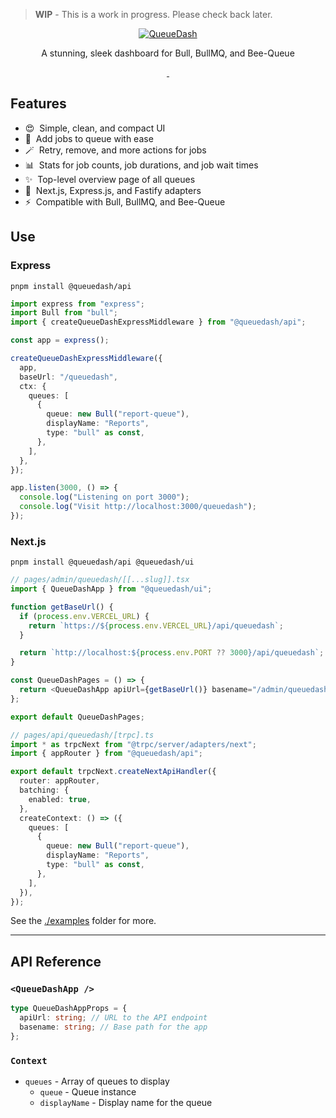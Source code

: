 > **WIP** - This is a work in progress. Please check back later.

<p align="center">
  <a href="https://www.queuedash.com" target="_blank" rel="noopener">
    <img src="https://res.cloudinary.com/driverseat/image/upload/v1677406730/queuedash/queuedash-social.png" alt="QueueDash">
  </a>
</p>

<p align="center">
  A stunning, sleek dashboard for Bull, BullMQ, and Bee-Queue
<p>

<p align="center">
  <a aria-label="NPM version" href="https://www.npmjs.com/package/@queuedash/api">
    <img alt="" src="https://img.shields.io/npm/v/@queuedash/api.svg?style=for-the-badge&labelColor=000000">
  </a>
  <a aria-label="License" href="https://github.com/alexbudure/queuedash/blob/main/LICENSE">
    <img alt="" src="https://img.shields.io/npm/l/@queuedash/api.svg?style=for-the-badge&labelColor=000000&color=">
  </a>
</p>

## Features

- 😍&nbsp; Simple, clean, and compact UI
- 🧙&nbsp; Add jobs to queue with ease
- 🪄&nbsp; Retry, remove, and more actions for jobs
- 📊&nbsp; Stats for job counts, job durations, and job wait times
- ✨&nbsp; Top-level overview page of all queues
- 🔋&nbsp; Next.js, Express.js, and Fastify adapters
- ⚡️&nbsp; Compatible with Bull, BullMQ, and Bee-Queue

## Use

### Express

`pnpm install @queuedash/api`

```typescript
import express from "express";
import Bull from "bull";
import { createQueueDashExpressMiddleware } from "@queuedash/api";

const app = express();

createQueueDashExpressMiddleware({
  app,
  baseUrl: "/queuedash",
  ctx: {
    queues: [
      {
        queue: new Bull("report-queue"),
        displayName: "Reports",
        type: "bull" as const,
      },
    ],
  },
});

app.listen(3000, () => {
  console.log("Listening on port 3000");
  console.log("Visit http://localhost:3000/queuedash");
});
```

### Next.js

`pnpm install @queuedash/api @queuedash/ui`

```typescript jsx
// pages/admin/queuedash/[[...slug]].tsx
import { QueueDashApp } from "@queuedash/ui";

function getBaseUrl() {
  if (process.env.VERCEL_URL) {
    return `https://${process.env.VERCEL_URL}/api/queuedash`;
  }

  return `http://localhost:${process.env.PORT ?? 3000}/api/queuedash`;
}

const QueueDashPages = () => {
  return <QueueDashApp apiUrl={getBaseUrl()} basename="/admin/queuedash" />;
};

export default QueueDashPages;

// pages/api/queuedash/[trpc].ts
import * as trpcNext from "@trpc/server/adapters/next";
import { appRouter } from "@queuedash/api";

export default trpcNext.createNextApiHandler({
  router: appRouter,
  batching: {
    enabled: true,
  },
  createContext: () => ({
    queues: [
      {
        queue: new Bull("report-queue"),
        displayName: "Reports",
        type: "bull" as const,
      },
    ],
  }),
});
```

See the [./examples](./examples) folder for more.

---

## API Reference

### `<QueueDashApp />`

```typescript jsx
type QueueDashAppProps = {
  apiUrl: string; // URL to the API endpoint
  basename: string; // Base path for the app
};
```

### `Context`

- `queues` - Array of queues to display
  - `queue` - Queue instance
  - `displayName` - Display name for the queue

